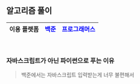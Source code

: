 ## 알고리즘 풀이

| 이용 플랫폼  |<span style="color:blue">백준</span>| <span style="color:blue">프로그래머스</span> |
| ------ | ------------ | ----------- |
<br />

### 자바스크립트가 아닌 파이썬으로 푸는 이유
> 백준에서는 자바스크립트 입력받는게 너무 불편해서
